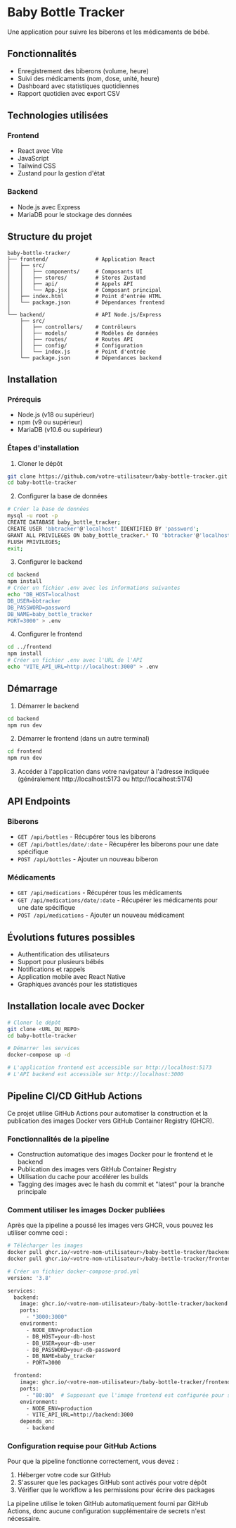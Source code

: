 # Baby Bottle Tracker

Une application pour suivre les biberons et les médicaments de bébé.

## Fonctionnalités

- Enregistrement des biberons (volume, heure)
- Suivi des médicaments (nom, dose, unité, heure)
- Dashboard avec statistiques quotidiennes
- Rapport quotidien avec export CSV

## Technologies utilisées

### Frontend
- React avec Vite
- JavaScript
- Tailwind CSS
- Zustand pour la gestion d'état

### Backend
- Node.js avec Express
- MariaDB pour le stockage des données

## Structure du projet

```
baby-bottle-tracker/
├── frontend/               # Application React
│   ├── src/
│   │   ├── components/     # Composants UI
│   │   ├── stores/         # Stores Zustand
│   │   ├── api/            # Appels API
│   │   └── App.jsx         # Composant principal
│   ├── index.html          # Point d'entrée HTML
│   └── package.json        # Dépendances frontend
│
└── backend/                # API Node.js/Express
    ├── src/
    │   ├── controllers/    # Contrôleurs
    │   ├── models/         # Modèles de données
    │   ├── routes/         # Routes API
    │   ├── config/         # Configuration
    │   └── index.js        # Point d'entrée
    └── package.json        # Dépendances backend
```

## Installation

### Prérequis
- Node.js (v18 ou supérieur)
- npm (v9 ou supérieur)
- MariaDB (v10.6 ou supérieur)

### Étapes d'installation

1. Cloner le dépôt
```bash
git clone https://github.com/votre-utilisateur/baby-bottle-tracker.git
cd baby-bottle-tracker
```

2. Configurer la base de données
```bash
# Créer la base de données
mysql -u root -p
CREATE DATABASE baby_bottle_tracker;
CREATE USER 'bbtracker'@'localhost' IDENTIFIED BY 'password';
GRANT ALL PRIVILEGES ON baby_bottle_tracker.* TO 'bbtracker'@'localhost';
FLUSH PRIVILEGES;
exit;
```

3. Configurer le backend
```bash
cd backend
npm install
# Créer un fichier .env avec les informations suivantes
echo "DB_HOST=localhost
DB_USER=bbtracker
DB_PASSWORD=password
DB_NAME=baby_bottle_tracker
PORT=3000" > .env
```

4. Configurer le frontend
```bash
cd ../frontend
npm install
# Créer un fichier .env avec l'URL de l'API
echo "VITE_API_URL=http://localhost:3000" > .env
```

## Démarrage

1. Démarrer le backend
```bash
cd backend
npm run dev
```

2. Démarrer le frontend (dans un autre terminal)
```bash
cd frontend
npm run dev
```

3. Accéder à l'application dans votre navigateur à l'adresse indiquée (généralement http://localhost:5173 ou http://localhost:5174)

## API Endpoints

### Biberons
- `GET /api/bottles` - Récupérer tous les biberons
- `GET /api/bottles/date/:date` - Récupérer les biberons pour une date spécifique
- `POST /api/bottles` - Ajouter un nouveau biberon

### Médicaments
- `GET /api/medications` - Récupérer tous les médicaments
- `GET /api/medications/date/:date` - Récupérer les médicaments pour une date spécifique
- `POST /api/medications` - Ajouter un nouveau médicament

## Évolutions futures possibles

- Authentification des utilisateurs
- Support pour plusieurs bébés
- Notifications et rappels
- Application mobile avec React Native
- Graphiques avancés pour les statistiques

## Installation locale avec Docker

```bash
# Cloner le dépôt
git clone <URL_DU_REPO>
cd baby-bottle-tracker

# Démarrer les services
docker-compose up -d

# L'application frontend est accessible sur http://localhost:5173
# L'API backend est accessible sur http://localhost:3000
```

## Pipeline CI/CD GitHub Actions

Ce projet utilise GitHub Actions pour automatiser la construction et la publication des images Docker vers GitHub Container Registry (GHCR).

### Fonctionnalités de la pipeline

- Construction automatique des images Docker pour le frontend et le backend
- Publication des images vers GitHub Container Registry
- Utilisation du cache pour accélérer les builds
- Tagging des images avec le hash du commit et "latest" pour la branche principale

### Comment utiliser les images Docker publiées

Après que la pipeline a poussé les images vers GHCR, vous pouvez les utiliser comme ceci :

```bash
# Télécharger les images
docker pull ghcr.io/<votre-nom-utilisateur>/baby-bottle-tracker/backend:latest
docker pull ghcr.io/<votre-nom-utilisateur>/baby-bottle-tracker/frontend:latest

# Créer un fichier docker-compose-prod.yml
version: '3.8'

services:
  backend:
    image: ghcr.io/<votre-nom-utilisateur>/baby-bottle-tracker/backend:latest
    ports:
      - "3000:3000"
    environment:
      - NODE_ENV=production
      - DB_HOST=your-db-host
      - DB_USER=your-db-user
      - DB_PASSWORD=your-db-password
      - DB_NAME=baby_tracker
      - PORT=3000

  frontend:
    image: ghcr.io/<votre-nom-utilisateur>/baby-bottle-tracker/frontend:latest
    ports:
      - "80:80"  # Supposant que l'image frontend est configurée pour servir sur le port 80 en production
    environment:
      - NODE_ENV=production
      - VITE_API_URL=http://backend:3000
    depends_on:
      - backend
```

### Configuration requise pour GitHub Actions

Pour que la pipeline fonctionne correctement, vous devez :

1. Héberger votre code sur GitHub
2. S'assurer que les packages GitHub sont activés pour votre dépôt
3. Vérifier que le workflow a les permissions pour écrire des packages

La pipeline utilise le token GitHub automatiquement fourni par GitHub Actions, donc aucune configuration supplémentaire de secrets n'est nécessaire.
